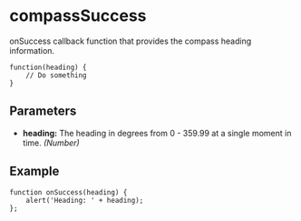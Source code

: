 compassSuccess
==============

onSuccess callback function that provides the compass heading information.

    function(heading) {
        // Do something
    }

Parameters
----------

- __heading:__ The heading in degrees from 0 - 359.99 at a single moment in time. _(Number)_

Example
-------

    function onSuccess(heading) {
        alert('Heading: ' + heading);
    };
